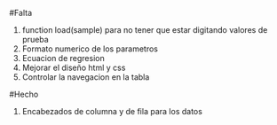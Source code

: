 #Falta

1. function load(sample) para no tener que estar digitando valores de prueba  
2. Formato numerico de los parametros  
3. Ecuacion de regresion  
4. Mejorar el diseño html y css  
5. Controlar la navegacion en la tabla  

#Hecho
1. Encabezados de columna y de fila para los datos  